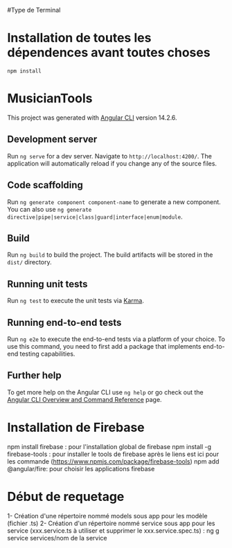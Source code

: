 #Type de Terminal

# Installation de toutes les dépendences avant toutes choses
`npm install`

# MusicianTools

This project was generated with [Angular CLI](https://github.com/angular/angular-cli) version 14.2.6.

## Development server

Run `ng serve` for a dev server. Navigate to `http://localhost:4200/`. The application will automatically reload if you change any of the source files.

## Code scaffolding

Run `ng generate component component-name` to generate a new component. You can also use `ng generate directive|pipe|service|class|guard|interface|enum|module`.

## Build

Run `ng build` to build the project. The build artifacts will be stored in the `dist/` directory.

## Running unit tests

Run `ng test` to execute the unit tests via [Karma](https://karma-runner.github.io).

## Running end-to-end tests

Run `ng e2e` to execute the end-to-end tests via a platform of your choice. To use this command, you need to first add a package that implements end-to-end testing capabilities.

## Further help

To get more help on the Angular CLI use `ng help` or go check out the [Angular CLI Overview and Command Reference](https://angular.io/cli) page.

# Installation de Firebase
npm install firebase : pour l'installation global de firebase
npm install -g firebase-tools : pour installer le tools de firebase après le liens est ici pour les commande (https://www.npmjs.com/package/firebase-tools)
npm add @angular/fire: pour choisir les applications firebase

# Début de requetage
1- Création d'une répertoire nommé models sous app pour les modèle (fichier .ts)
2- Création d'un répertoire nommé service sous app pour les service (xxx.service.ts à utiliser et supprimer le xxx.service.spec.ts) : ng g service services/nom de la service

